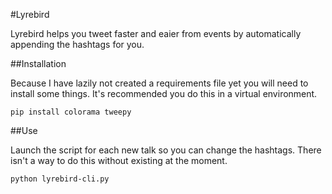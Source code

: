 #Lyrebird

Lyrebird helps you tweet faster and eaier from events by automatically appending the hashtags for you.

##Installation

Because I have lazily not created a requirements file yet you will need to install some things. It's recommended you do this in a virtual environment.

```
pip install colorama tweepy
```

##Use

Launch the script for each new talk so you can change the hashtags. There isn't a way to do this without existing at the moment.

```
python lyrebird-cli.py
```
